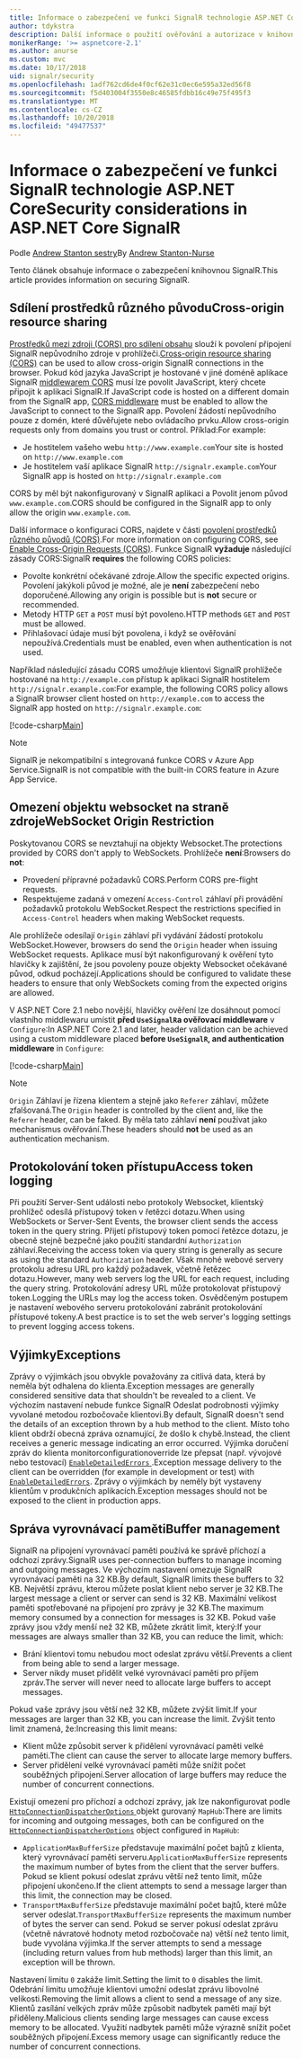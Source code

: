 ```yaml
---
title: Informace o zabezpečení ve funkci SignalR technologie ASP.NET Core
author: tdykstra
description: Další informace o použití ověřování a autorizace v knihovně SignalR technologie ASP.NET Core.
monikerRange: '>= aspnetcore-2.1'
ms.author: anurse
ms.custom: mvc
ms.date: 10/17/2018
uid: signalr/security
ms.openlocfilehash: 1adf762cd6de4f0cf62e31c0ec6e595a32ed56f8
ms.sourcegitcommit: f5d403004f3550e8c46585fdbb16c49e75f495f3
ms.translationtype: MT
ms.contentlocale: cs-CZ
ms.lasthandoff: 10/20/2018
ms.locfileid: "49477537"
---
```

# <a name="security-considerations-in-aspnet-core-signalr"></a><span data-ttu-id="f2980-103">Informace o zabezpečení ve funkci SignalR technologie ASP.NET Core</span><span class="sxs-lookup"><span data-stu-id="f2980-103">Security considerations in ASP.NET Core SignalR</span></span>

<span data-ttu-id="f2980-104">Podle [Andrew Stanton sestry](https://twitter.com/anurse)</span><span class="sxs-lookup"><span data-stu-id="f2980-104">By [Andrew Stanton-Nurse](https://twitter.com/anurse)</span></span>

<span data-ttu-id="f2980-105">Tento článek obsahuje informace o zabezpečení knihovnou SignalR.</span><span class="sxs-lookup"><span data-stu-id="f2980-105">This article provides information on securing SignalR.</span></span>

## <a name="cross-origin-resource-sharing"></a><span data-ttu-id="f2980-106">Sdílení prostředků různého původu</span><span class="sxs-lookup"><span data-stu-id="f2980-106">Cross-origin resource sharing</span></span>

<span data-ttu-id="f2980-107">[Prostředků mezi zdroji (CORS) pro sdílení obsahu](https://www.w3.org/TR/cors/) slouží k povolení připojení SignalR nepůvodního zdroje v prohlížeči.</span><span class="sxs-lookup"><span data-stu-id="f2980-107">[Cross-origin resource sharing (CORS)](https://www.w3.org/TR/cors/) can be used to allow cross-origin SignalR connections in the browser.</span></span> <span data-ttu-id="f2980-108">Pokud kód jazyka JavaScript je hostované v jiné doméně aplikace SignalR [middlewarem CORS](xref:security/cors) musí lze povolit JavaScript, který chcete připojit k aplikaci SignalR.</span><span class="sxs-lookup"><span data-stu-id="f2980-108">If JavaScript code is hosted on a different domain from the SignalR app, [CORS middleware](xref:security/cors) must be enabled to allow the JavaScript to connect to the SignalR app.</span></span> <span data-ttu-id="f2980-109">Povolení žádostí nepůvodního pouze z domén, které důvěřujete nebo ovládacího prvku.</span><span class="sxs-lookup"><span data-stu-id="f2980-109">Allow cross-origin requests only from domains you trust or control.</span></span> <span data-ttu-id="f2980-110">Příklad:</span><span class="sxs-lookup"><span data-stu-id="f2980-110">For example:</span></span>

* <span data-ttu-id="f2980-111">Je hostitelem vašeho webu `http://www.example.com`</span><span class="sxs-lookup"><span data-stu-id="f2980-111">Your site is hosted on `http://www.example.com`</span></span>
* <span data-ttu-id="f2980-112">Je hostitelem vaší aplikace SignalR `http://signalr.example.com`</span><span class="sxs-lookup"><span data-stu-id="f2980-112">Your SignalR app is hosted on `http://signalr.example.com`</span></span>

<span data-ttu-id="f2980-113">CORS by měl být nakonfigurovaný v SignalR aplikaci a Povolit jenom původ `www.example.com`.</span><span class="sxs-lookup"><span data-stu-id="f2980-113">CORS should be configured in the SignalR app to only allow the origin `www.example.com`.</span></span>

<span data-ttu-id="f2980-114">Další informace o konfiguraci CORS, najdete v části [povolení prostředků různého původů (CORS)](xref:security/cors).</span><span class="sxs-lookup"><span data-stu-id="f2980-114">For more information on configuring CORS, see [Enable Cross-Origin Requests (CORS)](xref:security/cors).</span></span> <span data-ttu-id="f2980-115">Funkce SignalR **vyžaduje** následující zásady CORS:</span><span class="sxs-lookup"><span data-stu-id="f2980-115">SignalR **requires** the following CORS policies:</span></span>

* <span data-ttu-id="f2980-116">Povolte konkrétní očekávané zdroje.</span><span class="sxs-lookup"><span data-stu-id="f2980-116">Allow the specific expected origins.</span></span> <span data-ttu-id="f2980-117">Povolení jakýkoli původ je možné, ale je **není** zabezpečení nebo doporučené.</span><span class="sxs-lookup"><span data-stu-id="f2980-117">Allowing any origin is possible but is **not** secure or recommended.</span></span>
* <span data-ttu-id="f2980-118">Metody HTTP `GET` a `POST` musí být povoleno.</span><span class="sxs-lookup"><span data-stu-id="f2980-118">HTTP methods `GET` and `POST` must be allowed.</span></span>
* <span data-ttu-id="f2980-119">Přihlašovací údaje musí být povolena, i když se ověřování nepoužívá.</span><span class="sxs-lookup"><span data-stu-id="f2980-119">Credentials must be enabled, even when authentication is not used.</span></span>

<span data-ttu-id="f2980-120">Například následující zásadu CORS umožňuje klientovi SignalR prohlížeče hostované na `http://example.com` přístup k aplikaci SignalR hostitelem `http://signalr.example.com`:</span><span class="sxs-lookup"><span data-stu-id="f2980-120">For example, the following CORS policy allows a SignalR browser client hosted on `http://example.com` to access the SignalR app hosted on `http://signalr.example.com`:</span></span>

[!code-csharp[Main](security/sample/Startup.cs?name=snippet1)]

> [!NOTE]
> <span data-ttu-id="f2980-121">SignalR je nekompatibilní s integrovaná funkce CORS v Azure App Service.</span><span class="sxs-lookup"><span data-stu-id="f2980-121">SignalR is not compatible with the built-in CORS feature in Azure App Service.</span></span>

## <a name="websocket-origin-restriction"></a><span data-ttu-id="f2980-122">Omezení objektu websocket na straně zdroje</span><span class="sxs-lookup"><span data-stu-id="f2980-122">WebSocket Origin Restriction</span></span>

<span data-ttu-id="f2980-123">Poskytovanou CORS se nevztahují na objekty Websocket.</span><span class="sxs-lookup"><span data-stu-id="f2980-123">The protections provided by CORS don't apply to WebSockets.</span></span> <span data-ttu-id="f2980-124">Prohlížeče **není**:</span><span class="sxs-lookup"><span data-stu-id="f2980-124">Browsers do **not**:</span></span>

* <span data-ttu-id="f2980-125">Provedení přípravné požadavků CORS.</span><span class="sxs-lookup"><span data-stu-id="f2980-125">Perform CORS pre-flight requests.</span></span>
* <span data-ttu-id="f2980-126">Respektujeme zadaná v omezení `Access-Control` záhlaví při provádění požadavků protokolu WebSocket.</span><span class="sxs-lookup"><span data-stu-id="f2980-126">Respect the restrictions specified in `Access-Control` headers when making WebSocket requests.</span></span>

<span data-ttu-id="f2980-127">Ale prohlížeče odesílají `Origin` záhlaví při vydávání žádostí protokolu WebSocket.</span><span class="sxs-lookup"><span data-stu-id="f2980-127">However, browsers do send the `Origin` header when issuing WebSocket requests.</span></span> <span data-ttu-id="f2980-128">Aplikace musí být nakonfigurovaný k ověření tyto hlavičky k zajištění, že jsou povoleny pouze objekty Websocket očekávané původ, odkud pocházejí.</span><span class="sxs-lookup"><span data-stu-id="f2980-128">Applications should be configured to validate these headers to ensure that only WebSockets coming from the expected origins are allowed.</span></span>

<span data-ttu-id="f2980-129">V ASP.NET Core 2.1 nebo novější, hlavičky ověření lze dosáhnout pomocí vlastního middlewaru umístit **před `UseSignalR`a ověřovací middleware** v `Configure`:</span><span class="sxs-lookup"><span data-stu-id="f2980-129">In ASP.NET Core 2.1 and later, header validation can be achieved using a custom middleware placed **before `UseSignalR`, and authentication middleware** in `Configure`:</span></span>

[!code-csharp[Main](security/sample/Startup.cs?name=snippet2)]

> [!NOTE]
> <span data-ttu-id="f2980-130">`Origin` Záhlaví je řízena klientem a stejně jako `Referer` záhlaví, můžete zfalšovaná.</span><span class="sxs-lookup"><span data-stu-id="f2980-130">The `Origin` header is controlled by the client and, like the `Referer` header, can be faked.</span></span> <span data-ttu-id="f2980-131">By měla tato záhlaví **není** používat jako mechanismus ověřování.</span><span class="sxs-lookup"><span data-stu-id="f2980-131">These headers should **not** be used as an authentication mechanism.</span></span>

## <a name="access-token-logging"></a><span data-ttu-id="f2980-132">Protokolování token přístupu</span><span class="sxs-lookup"><span data-stu-id="f2980-132">Access token logging</span></span>

<span data-ttu-id="f2980-133">Při použití Server-Sent události nebo protokoly Websocket, klientský prohlížeč odesílá přístupový token v řetězci dotazu.</span><span class="sxs-lookup"><span data-stu-id="f2980-133">When using WebSockets or Server-Sent Events, the browser client sends the access token in the query string.</span></span> <span data-ttu-id="f2980-134">Přijetí přístupový token pomocí řetězce dotazu, je obecně stejně bezpečné jako použití standardní `Authorization` záhlaví.</span><span class="sxs-lookup"><span data-stu-id="f2980-134">Receiving the access token via query string is generally as secure as using the standard `Authorization` header.</span></span> <span data-ttu-id="f2980-135">Však mnohé webové servery protokolu adresu URL pro každý požadavek, včetně řetězec dotazu.</span><span class="sxs-lookup"><span data-stu-id="f2980-135">However, many web servers log the URL for each request, including the query string.</span></span> <span data-ttu-id="f2980-136">Protokolování adresy URL může protokolovat přístupový token.</span><span class="sxs-lookup"><span data-stu-id="f2980-136">Logging the URLs may log the access token.</span></span> <span data-ttu-id="f2980-137">Osvědčeným postupem je nastavení webového serveru protokolování zabránit protokolování přístupové tokeny.</span><span class="sxs-lookup"><span data-stu-id="f2980-137">A best practice is to set the web server's logging settings to prevent logging access tokens.</span></span>

## <a name="exceptions"></a><span data-ttu-id="f2980-138">Výjimky</span><span class="sxs-lookup"><span data-stu-id="f2980-138">Exceptions</span></span>

<span data-ttu-id="f2980-139">Zprávy o výjimkách jsou obvykle považovány za citlivá data, která by neměla být odhalena do klienta.</span><span class="sxs-lookup"><span data-stu-id="f2980-139">Exception messages are generally considered sensitive data that shouldn't be revealed to a client.</span></span> <span data-ttu-id="f2980-140">Ve výchozím nastavení nebude funkce SignalR Odeslat podrobnosti výjimky vyvolané metodou rozbočovače klientovi.</span><span class="sxs-lookup"><span data-stu-id="f2980-140">By default, SignalR doesn't send the details of an exception thrown by a hub method to the client.</span></span> <span data-ttu-id="f2980-141">Místo toho klient obdrží obecná zpráva oznamující, že došlo k chybě.</span><span class="sxs-lookup"><span data-stu-id="f2980-141">Instead, the client receives a generic message indicating an error occurred.</span></span> <span data-ttu-id="f2980-142">Výjimka doručení zpráv do klienta monitorconfigurationoverride lze přepsat (např. vývojové nebo testovací) [ `EnableDetailedErrors` ](xref:signalr/configuration#configure-server-options).</span><span class="sxs-lookup"><span data-stu-id="f2980-142">Exception message delivery to the client can be overridden (for example in development or test) with [`EnableDetailedErrors`](xref:signalr/configuration#configure-server-options).</span></span> <span data-ttu-id="f2980-143">Zprávy o výjimkách by neměly být vystaveny klientům v produkčních aplikacích.</span><span class="sxs-lookup"><span data-stu-id="f2980-143">Exception messages should not be exposed to the client in production apps.</span></span>

## <a name="buffer-management"></a><span data-ttu-id="f2980-144">Správa vyrovnávací paměti</span><span class="sxs-lookup"><span data-stu-id="f2980-144">Buffer management</span></span>

<span data-ttu-id="f2980-145">SignalR na připojení vyrovnávací paměti používá ke správě příchozí a odchozí zprávy.</span><span class="sxs-lookup"><span data-stu-id="f2980-145">SignalR uses per-connection buffers to manage incoming and outgoing messages.</span></span> <span data-ttu-id="f2980-146">Ve výchozím nastavení omezuje SignalR vyrovnávací paměti na 32 KB.</span><span class="sxs-lookup"><span data-stu-id="f2980-146">By default, SignalR limits these buffers to 32 KB.</span></span> <span data-ttu-id="f2980-147">Největší zprávu, kterou můžete poslat klient nebo server je 32 KB.</span><span class="sxs-lookup"><span data-stu-id="f2980-147">The largest message a client or server can send is 32 KB.</span></span> <span data-ttu-id="f2980-148">Maximální velikost paměti spotřebované na připojení pro zprávy je 32 KB.</span><span class="sxs-lookup"><span data-stu-id="f2980-148">The maximum memory consumed by a connection for messages is 32 KB.</span></span> <span data-ttu-id="f2980-149">Pokud vaše zprávy jsou vždy menší než 32 KB, můžete zkrátit limit, který:</span><span class="sxs-lookup"><span data-stu-id="f2980-149">If your messages are always smaller than 32 KB, you can reduce the limit, which:</span></span>

* <span data-ttu-id="f2980-150">Brání klientovi tomu nebudou moct odeslat zprávu větší.</span><span class="sxs-lookup"><span data-stu-id="f2980-150">Prevents a client from being able to send a larger message.</span></span>
* <span data-ttu-id="f2980-151">Server nikdy muset přidělit velké vyrovnávací paměti pro příjem zpráv.</span><span class="sxs-lookup"><span data-stu-id="f2980-151">The server will never need to allocate large buffers to accept messages.</span></span>

<span data-ttu-id="f2980-152">Pokud vaše zprávy jsou větší než 32 KB, můžete zvýšit limit.</span><span class="sxs-lookup"><span data-stu-id="f2980-152">If your messages are larger than 32 KB, you can increase the limit.</span></span> <span data-ttu-id="f2980-153">Zvýšit tento limit znamená, že:</span><span class="sxs-lookup"><span data-stu-id="f2980-153">Increasing this limit means:</span></span>

* <span data-ttu-id="f2980-154">Klient může způsobit server k přidělení vyrovnávací paměti velké paměti.</span><span class="sxs-lookup"><span data-stu-id="f2980-154">The client can cause the server to allocate large memory buffers.</span></span>
* <span data-ttu-id="f2980-155">Server přidělení velké vyrovnávací paměti může snížit počet souběžných připojení.</span><span class="sxs-lookup"><span data-stu-id="f2980-155">Server allocation of large buffers may reduce the number of concurrent connections.</span></span>

<span data-ttu-id="f2980-156">Existují omezení pro příchozí a odchozí zprávy, jak lze nakonfigurovat podle [ `HttpConnectionDispatcherOptions` ](xref:signalr/configuration#configure-server-options) objekt gurovaný `MapHub`:</span><span class="sxs-lookup"><span data-stu-id="f2980-156">There are limits for incoming and outgoing messages, both can be configured on the [`HttpConnectionDispatcherOptions`](xref:signalr/configuration#configure-server-options) object configured in `MapHub`:</span></span>

* <span data-ttu-id="f2980-157">`ApplicationMaxBufferSize` představuje maximální počet bajtů z klienta, který vyrovnávací paměti serveru.</span><span class="sxs-lookup"><span data-stu-id="f2980-157">`ApplicationMaxBufferSize` represents the maximum number of bytes from the client that the server buffers.</span></span> <span data-ttu-id="f2980-158">Pokud se klient pokusí odeslat zprávu větší než tento limit, může připojení ukončeno.</span><span class="sxs-lookup"><span data-stu-id="f2980-158">If the client attempts to send a message larger than this limit, the connection may be closed.</span></span>
* <span data-ttu-id="f2980-159">`TransportMaxBufferSize` představuje maximální počet bajtů, které může server odeslat.</span><span class="sxs-lookup"><span data-stu-id="f2980-159">`TransportMaxBufferSize` represents the maximum number of bytes the server can send.</span></span> <span data-ttu-id="f2980-160">Pokud se server pokusí odeslat zprávu (včetně návratové hodnoty metod rozbočovače na) větší než tento limit, bude vyvolána výjimka.</span><span class="sxs-lookup"><span data-stu-id="f2980-160">If the server attempts to send a message (including return values from hub methods) larger than this limit, an exception will be thrown.</span></span>

<span data-ttu-id="f2980-161">Nastavení limitu `0` zakáže limit.</span><span class="sxs-lookup"><span data-stu-id="f2980-161">Setting the limit to `0` disables the limit.</span></span> <span data-ttu-id="f2980-162">Odebrání limitu umožňuje klientovi umožní odeslat zprávu libovolné velikosti.</span><span class="sxs-lookup"><span data-stu-id="f2980-162">Removing the limit allows a client to send a message of any size.</span></span> <span data-ttu-id="f2980-163">Klientů zasílání velkých zpráv může způsobit nadbytek paměti mají být přiděleny.</span><span class="sxs-lookup"><span data-stu-id="f2980-163">Malicious clients sending large messages can cause excess memory to be allocated.</span></span> <span data-ttu-id="f2980-164">Využití nadbytek paměti může výrazně snížit počet souběžných připojení.</span><span class="sxs-lookup"><span data-stu-id="f2980-164">Excess memory usage can significantly reduce the number of concurrent connections.</span></span>
